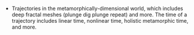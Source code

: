  * Trajectories in the metamorphically-dimensional world, which includes deep fractal meshes (plunge dig plunge repeat) and more.  The time of a trajectory includes linear time, nonlinear time, holistic metamorphic time, and more.
